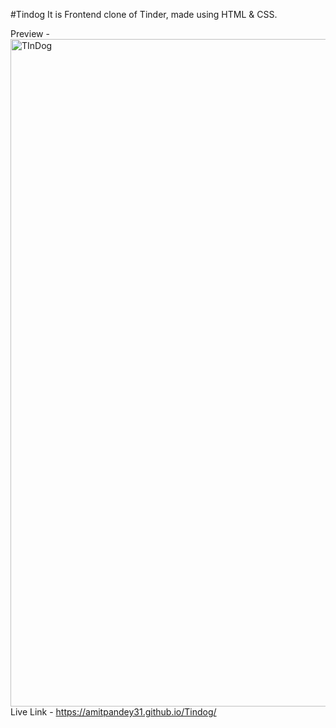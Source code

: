 #Tindog
It is Frontend clone of Tinder, made using HTML & CSS.

Preview -
<img width="1068" alt="TInDog" src="https://github.com/AmitPandey31/Tindog/assets/88220698/4f64c442-829c-4bb2-91ee-337765881a87">
Live Link - https://amitpandey31.github.io/Tindog/
